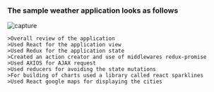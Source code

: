 ### The sample weather application looks as follows

![capture](https://user-images.githubusercontent.com/18416366/27689609-6461c1cc-5cfc-11e7-86d9-53950cd70782.PNG)
```
>Overall review of the application
>Used React for the application view
>Used Redux for the application state
>Created an action creator and use of middlewares redux-promise
>Used AXIOS for AJAX request
>Used reducers for avoiding the state mutations
>For building of charts used a library called react sparklines
>Used React google maps for displaying the cities
```